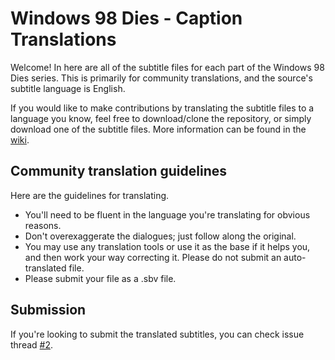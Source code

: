 # Windows 98 Dies - Caption Translations

Welcome! In here are all of the subtitle files for each part of the Windows 98 Dies series. This is primarily for community translations, and the source's subtitle language is English.

If you would like to make contributions by translating the subtitle files to a language you know, feel free to download/clone the repository, or simply download one of the subtitle files. More information can be found in the [wiki](https://github.com/TYX8926/W98D-Translations/wiki).

## Community translation guidelines
Here are the guidelines for translating.

- You'll need to be fluent in the language you're translating for obvious reasons.
- Don't overexaggerate the dialogues; just follow along the original.
- You may use any translation tools or use it as the base if it helps you, and then work your way correcting it. Please do not submit an auto-translated file.
- Please submit your file as a .sbv file.

## Submission
If you're looking to submit the translated subtitles, you can check issue thread [#2](https://github.com/TYX8926/W98D-Translations/issues/2).
